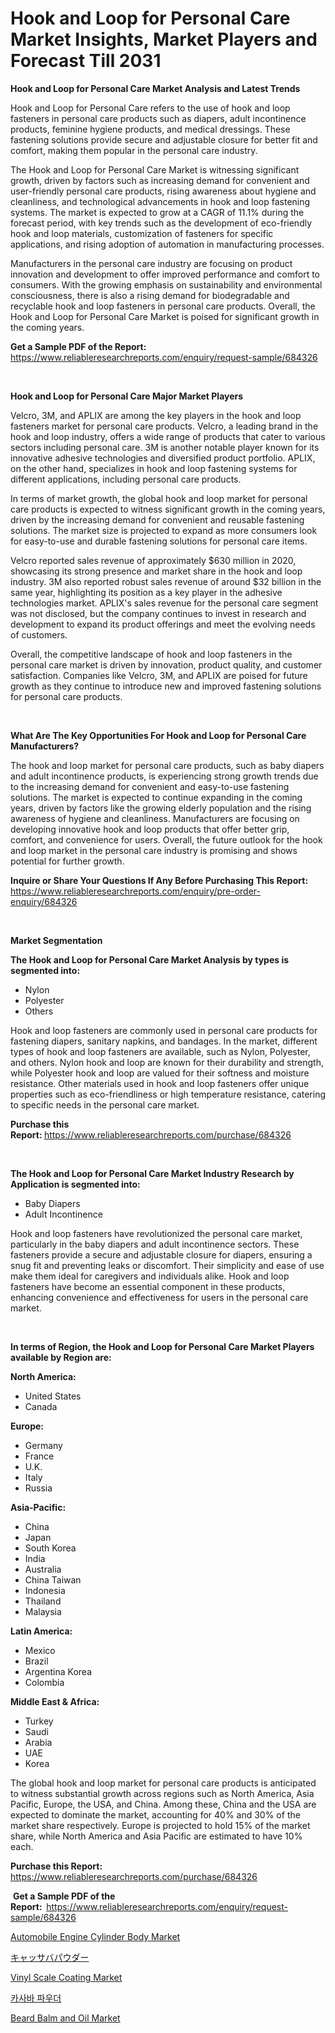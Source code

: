 <p><h1>Hook and Loop for Personal Care Market Insights, Market Players and Forecast Till 2031</h1></p><p><strong>Hook and Loop for Personal Care Market Analysis and Latest Trends</strong></p>
<p><p>Hook and Loop for Personal Care refers to the use of hook and loop fasteners in personal care products such as diapers, adult incontinence products, feminine hygiene products, and medical dressings. These fastening solutions provide secure and adjustable closure for better fit and comfort, making them popular in the personal care industry.</p><p>The Hook and Loop for Personal Care Market is witnessing significant growth, driven by factors such as increasing demand for convenient and user-friendly personal care products, rising awareness about hygiene and cleanliness, and technological advancements in hook and loop fastening systems. The market is expected to grow at a CAGR of 11.1% during the forecast period, with key trends such as the development of eco-friendly hook and loop materials, customization of fasteners for specific applications, and rising adoption of automation in manufacturing processes.</p><p>Manufacturers in the personal care industry are focusing on product innovation and development to offer improved performance and comfort to consumers. With the growing emphasis on sustainability and environmental consciousness, there is also a rising demand for biodegradable and recyclable hook and loop fasteners in personal care products. Overall, the Hook and Loop for Personal Care Market is poised for significant growth in the coming years.</p></p>
<p><strong>Get a Sample PDF of the Report:&nbsp;</strong> <a href="https://www.reliableresearchreports.com/enquiry/request-sample/684326">https://www.reliableresearchreports.com/enquiry/request-sample/684326</a></p>
<p>&nbsp;</p>
<p><strong>Hook and Loop for Personal Care Major Market Players</strong></p>
<p><p>Velcro, 3M, and APLIX are among the key players in the hook and loop fasteners market for personal care products. Velcro, a leading brand in the hook and loop industry, offers a wide range of products that cater to various sectors including personal care. 3M is another notable player known for its innovative adhesive technologies and diversified product portfolio. APLIX, on the other hand, specializes in hook and loop fastening systems for different applications, including personal care products.</p><p>In terms of market growth, the global hook and loop market for personal care products is expected to witness significant growth in the coming years, driven by the increasing demand for convenient and reusable fastening solutions. The market size is projected to expand as more consumers look for easy-to-use and durable fastening solutions for personal care items.</p><p>Velcro reported sales revenue of approximately $630 million in 2020, showcasing its strong presence and market share in the hook and loop industry. 3M also reported robust sales revenue of around $32 billion in the same year, highlighting its position as a key player in the adhesive technologies market. APLIX's sales revenue for the personal care segment was not disclosed, but the company continues to invest in research and development to expand its product offerings and meet the evolving needs of customers.</p><p>Overall, the competitive landscape of hook and loop fasteners in the personal care market is driven by innovation, product quality, and customer satisfaction. Companies like Velcro, 3M, and APLIX are poised for future growth as they continue to introduce new and improved fastening solutions for personal care products.</p></p>
<p>&nbsp;</p>
<p><strong>What Are The Key Opportunities For Hook and Loop for Personal Care Manufacturers?</strong></p>
<p><p>The hook and loop market for personal care products, such as baby diapers and adult incontinence products, is experiencing strong growth trends due to the increasing demand for convenient and easy-to-use fastening solutions. The market is expected to continue expanding in the coming years, driven by factors like the growing elderly population and the rising awareness of hygiene and cleanliness. Manufacturers are focusing on developing innovative hook and loop products that offer better grip, comfort, and convenience for users. Overall, the future outlook for the hook and loop market in the personal care industry is promising and shows potential for further growth.</p></p>
<p><strong>Inquire or Share Your Questions If Any Before Purchasing This Report:</strong> <a href="https://www.reliableresearchreports.com/enquiry/pre-order-enquiry/684326">https://www.reliableresearchreports.com/enquiry/pre-order-enquiry/684326</a></p>
<p>&nbsp;</p>
<p><strong>Market Segmentation</strong></p>
<p><strong>The Hook and Loop for Personal Care Market Analysis by types is segmented into:</strong></p>
<p><ul><li>Nylon</li><li>Polyester</li><li>Others</li></ul></p>
<p><p>Hook and loop fasteners are commonly used in personal care products for fastening diapers, sanitary napkins, and bandages. In the market, different types of hook and loop fasteners are available, such as Nylon, Polyester, and others. Nylon hook and loop are known for their durability and strength, while Polyester hook and loop are valued for their softness and moisture resistance. Other materials used in hook and loop fasteners offer unique properties such as eco-friendliness or high temperature resistance, catering to specific needs in the personal care market.</p></p>
<p><strong>Purchase this Report:&nbsp;</strong><a href="https://www.reliableresearchreports.com/purchase/684326">https://www.reliableresearchreports.com/purchase/684326</a></p>
<p>&nbsp;</p>
<p><strong>The Hook and Loop for Personal Care Market Industry Research by Application is segmented into:</strong></p>
<p><ul><li>Baby Diapers</li><li>Adult Incontinence</li></ul></p>
<p><p>Hook and loop fasteners have revolutionized the personal care market, particularly in the baby diapers and adult incontinence sectors. These fasteners provide a secure and adjustable closure for diapers, ensuring a snug fit and preventing leaks or discomfort. Their simplicity and ease of use make them ideal for caregivers and individuals alike. Hook and loop fasteners have become an essential component in these products, enhancing convenience and effectiveness for users in the personal care market.</p></p>
<p>&nbsp;</p>
<p><strong>In terms of Region, the Hook and Loop for Personal Care Market Players available by Region are:</strong></p>
<p>
    <p> <strong> North America: </strong>
        <ul>
            <li>United States</li>
            <li>Canada</li>
        </ul>
        </p> 
    <p> <strong> Europe: </strong>
        <ul>
            <li>Germany</li>
            <li>France</li>
            <li>U.K.</li>
            <li>Italy</li>
            <li>Russia</li>
        </ul>
        </p> 
    <p> <strong> Asia-Pacific: </strong>
        <ul>
            <li>China</li>
            <li>Japan</li>
            <li>South Korea</li>
            <li>India</li>
            <li>Australia</li>
            <li>China Taiwan</li>
            <li>Indonesia</li>
            <li>Thailand</li>
            <li>Malaysia</li>
        </ul>
        </p> 
    <p> <strong> Latin America: </strong>
        <ul>
            <li>Mexico</li>
            <li>Brazil</li>
            <li>Argentina Korea</li>
            <li>Colombia</li>
        </ul>
        </p> 
    <p> <strong> Middle East & Africa: </strong>
        <ul>
            <li>Turkey</li>
            <li>Saudi</li>
            <li>Arabia</li>
            <li>UAE</li>
            <li>Korea</li>
        </ul>
    </p>
    </p>
<p><p>The global hook and loop market for personal care products is anticipated to witness substantial growth across regions such as North America, Asia Pacific, Europe, the USA, and China. Among these, China and the USA are expected to dominate the market, accounting for 40% and 30% of the market share respectively. Europe is projected to hold 15% of the market share, while North America and Asia Pacific are estimated to have 10% each.</p></p>
<p><strong>Purchase this Report: </strong><a href="https://www.reliableresearchreports.com/purchase/684326">https://www.reliableresearchreports.com/purchase/684326</a></p>
<p>&nbsp;<strong>Get a Sample PDF of the Report:&nbsp;&nbsp;</strong><a href="https://www.reliableresearchreports.com/enquiry/request-sample/684326">https://www.reliableresearchreports.com/enquiry/request-sample/684326</a></p>
<p><strong></strong></p>
<p><p><a href="https://view.publitas.com/reportprime-1/automobile-engine-cylinder-body-market-a-comprehensive-report-of-its-market-share-growth-trends-2024-2031/">Automobile Engine Cylinder Body Market</a></p><p><a href="https://medium.com/@marlonblick/%E3%82%AD%E3%83%A3%E3%83%83%E3%82%B5%E3%83%90%E3%83%91%E3%82%A6%E3%83%80%E3%83%BC%E3%83%9E%E3%83%BC%E3%82%B1%E3%83%83%E3%83%88-%E5%B8%82%E5%A0%B4%E3%82%B7%E3%82%A7%E3%82%A2-%E5%B8%82%E5%A0%B4%E3%83%88%E3%83%AC%E3%83%B3%E3%83%89-%E3%81%8A%E3%82%88%E3%81%B3%E5%B0%86%E6%9D%A5%E3%81%AE%E6%88%90%E9%95%B7%E3%82%92%E6%8E%A2%E3%82%8B-81fff507c24f">キャッサバパウダー</a></p><p><a href="https://acidic-farm-354.notion.site/Vinyl-Scale-Coating-Market-Size-Market-Share-and-Global-Market-Analysis-Report-2024-2031-85968960a4e74d7ba66b85b20edb33d6">Vinyl Scale Coating Market</a></p><p><a href="https://medium.com/@royross51/%EC%B9%B4%EC%82%AC%EB%B0%94-%EB%B6%84%EB%A7%90-%EC%8B%9C%EC%9E%A5-%EA%B7%9C%EB%AA%A8-%EC%8B%9C%EC%9E%A5-%EC%A0%84%EB%A7%9D-%EB%B0%8F-%EC%8B%9C%EC%9E%A5-%EC%A0%84%EB%A7%9D-2024-2031-70892a4d38b3">카사바 파우더</a></p><p><a href="https://github.com/jodemen/Market-Research-Report-List-1/blob/main/beard-balm-and-oil-market.md">Beard Balm and Oil Market</a></p></p>